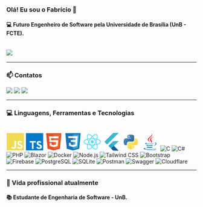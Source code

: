 ### Olá! Eu sou o Fabrício 👋

#### 💻 Futuro Engenheiro de Software pela Universidade de Brasília (UnB - FCTE).    

</br>

<div>
	<img height="180em" src="https://github-readme-stats.vercel.app/api?username=FabricioDeQueiroz&show_icons=true&theme=radical&count_private=true">
</div>

---

### 📫 Contatos

<div>
	<a href="mailto:fabriciodequeiroz2016@gmail.com" target="_blank"><img src="https://img.shields.io/badge/Gmail-D14836?style=for-the-badge&logo=gmail&logoColor=white"></a>
	<a href="https://www.linkedin.com/in/fabriciodequeiroz" target="_blank"><img src="https://img.shields.io/badge/-LinkedIn-%230077B5?style=for-the-badge&logo=linkedin&logoColor=white"></a>
	<a href="https://t.me/FabriciodeQueiroz" target="_blank"><img src="https://img.shields.io/badge/-Telegram-26A5E4?style=for-the-badge&logo=telegram&logoColor=white"></a>
</div>

---

### 💻 Linguagens, Ferramentas e Tecnologias

<div style="padding-top:20px">
	<img src="https://raw.githubusercontent.com/devicons/devicon/master/icons/javascript/javascript-plain.svg" height="47" title="JavaScript">
	<img src="https://raw.githubusercontent.com/devicons/devicon/master/icons/typescript/typescript-plain.svg" height="47" title="TypeScript">
	<img src="https://raw.githubusercontent.com/devicons/devicon/master/icons/html5/html5-original.svg" height="47" title="HTML">
	<img src="https://raw.githubusercontent.com/devicons/devicon/master/icons/css3/css3-original.svg" height="47" title="CSS">
	<img src="https://raw.githubusercontent.com/devicons/devicon/master/icons/react/react-original.svg" height="47" title="React">
	<img src="https://raw.githubusercontent.com/devicons/devicon/master/icons/flutter/flutter-original.svg" height="47" title="Flutter">
	<img src="https://raw.githubusercontent.com/devicons/devicon/master/icons/python/python-original.svg" height="47" title="Python">
	<img src="https://raw.githubusercontent.com/devicons/devicon/master/icons/java/java-original.svg" height="47" title="Java">
	<img src="https://cdn.jsdelivr.net/gh/devicons/devicon@latest/icons/c/c-original.svg" height="47" title="C">
	<img src="https://cdn.jsdelivr.net/gh/devicons/devicon@latest/icons/csharp/csharp-original.svg" height="47" title="C#">
	<img src="https://cdn.jsdelivr.net/gh/devicons/devicon@latest/icons/php/php-original.svg" height="47" title="PHP">
	<img src="https://cdn.jsdelivr.net/gh/devicons/devicon@latest/icons/blazor/blazor-original.svg" height="47" title="Blazor">
	<img src="https://cdn.jsdelivr.net/gh/devicons/devicon@latest/icons/docker/docker-original-wordmark.svg" height="47" title="Docker">
	<img src="https://cdn.jsdelivr.net/gh/devicons/devicon@latest/icons/nodejs/nodejs-original-wordmark.svg" height="47" title="Node.js">
	<img src="https://cdn.jsdelivr.net/gh/devicons/devicon@latest/icons/tailwindcss/tailwindcss-original.svg" height="47" title="Tailwind CSS">
	<img src="https://cdn.jsdelivr.net/gh/devicons/devicon@latest/icons/bootstrap/bootstrap-original.svg" height="47" title="Bootstrap">
	<img src="https://cdn.jsdelivr.net/gh/devicons/devicon@latest/icons/firebase/firebase-original-wordmark.svg" height="47" title="Firebase">
	<img src="https://cdn.jsdelivr.net/gh/devicons/devicon@latest/icons/postgresql/postgresql-original.svg" height="47" title="PostgreSQL">
	<img src="https://cdn.jsdelivr.net/gh/devicons/devicon@latest/icons/sqlite/sqlite-original.svg" height="47" title="SQLite">
	<img src="https://cdn.jsdelivr.net/gh/devicons/devicon@latest/icons/postman/postman-original.svg" height="47" title="Postman">
	<img src="https://cdn.jsdelivr.net/gh/devicons/devicon@latest/icons/swagger/swagger-original.svg" height="47" title="Swagger">
	<img src="https://cdn.jsdelivr.net/gh/devicons/devicon@latest/icons/cloudflare/cloudflare-original.svg" height="47" title="Cloudflare">
</div>

---

### 🎯 Vida profissional atualmente

#### 📚 Estudante de Engenharia de Software - UnB.
